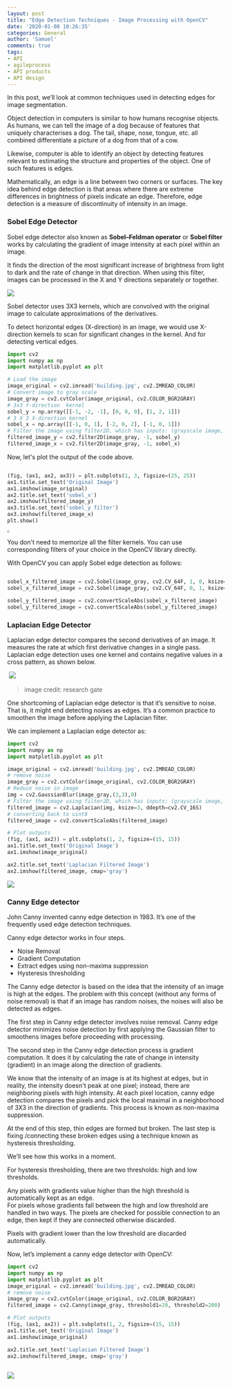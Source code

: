 ```yaml
---
layout: post
title: "Edge Detection Techniques - Image Processing with OpenCV"
date: '2020-01-08 10:26:35'
categories: General
author: 'Samuel'
comments: true
tags:
- API 
- agileprocess
- API products
- API design
---
```


In this post, we’ll look at common techniques used in detecting edges for image segmentation.

Object detection in computers is similar to how humans recognise objects. As humans, we can tell the image of a dog because of features that uniquely characterises a dog.  The tail, shape, nose, tongue, etc. all combined differentiate a picture of a dog from that of a cow. 

Likewise, computer is able to identify an object by detecting features relevant to estimating the structure and properties of the object.  One  of such features is edges.

Mathematically, an edge is a line between two corners or surfaces.  The key idea behind edge detection is that areas where there are extreme differences in brightness of pixels indicate an edge. Therefore, edge detection is a measure of discontinuity of intensity in an image.



### Sobel Edge Detector

Sobel edge detector also known as **Sobel–Feldman operator** or **Sobel filter** works by calculating the gradient of image intensity at each pixel within an image.

It finds the direction of the most significant increase of brightness from light to dark and the rate of change in that direction. When using this filter, images can be processed in the X and Y directions separately or together.

![](https://res.cloudinary.com/samueljames/image/upload/v1586518217/Screenshot_2020-04-10_at_13.29.29.png)

Sobel detector uses 3X3 kernels, which are convolved with the original image to calculate approximations of the derivatives.

To detect horizontal edges (X-direction) in an image, we would use X-direction kernels to scan for significant changes in the kernel. And for detecting vertical edges.

```python
import cv2
import numpy as np
import matplotlib.pyplot as plt

# Load the image
image_original = cv2.imread('building.jpg', cv2.IMREAD_COLOR)
# Convert image to gray scale
image_gray = cv2.cvtColor(image_original, cv2.COLOR_BGR2GRAY)
# 3x3 Y-direction  kernel
sobel_y = np.array([[-1, -2, -1], [0, 0, 0], [1, 2, 1]])
# 3 X 3 X-direction kernel
sobel_x = np.array([[-1, 0, 1], [-2, 0, 2], [-1, 0, 1]])
# Filter the image using filter2D, which has inputs: (grayscale image, bit-depth, kernel)
filtered_image_y = cv2.filter2D(image_gray, -1, sobel_y)
filtered_image_x = cv2.filter2D(image_gray, -1, sobel_x)
```

Now, let's plot the output of the code above.

```python

(fig, (ax1, ax2, ax3)) = plt.subplots(1, 3, figsize=(25, 25))
ax1.title.set_text('Original Image')
ax1.imshow(image_original)
ax2.title.set_text('sobel_x')
ax2.imshow(filtered_image_y)
ax3.title.set_text('sobel_y filter')
ax3.imshow(filtered_image_x)
plt.show()
```

<img src="https://res.cloudinary.com/samueljames/image/upload/v1586520703/Screenshot_2020-04-10_at_14.11.16.png" style="zoom:33%;" />


You don't need to memorize all the filter kernels.  You can use corresponding filters of your choice in the OpenCV library directly. 

With OpenCV  you can apply Sobel edge detection as follows:

```python

sobel_x_filtered_image = cv2.Sobel(image_gray, cv2.CV_64F, 1, 0, ksize=3)
sobel_x_filtered_image = cv2.Sobel(image_gray, cv2.CV_64F, 0, 1, ksize=3)

sobel_y_filtered_image = cv2.convertScaleAbs(sobel_x_filtered_image)
sobel_y_filtered_image = cv2.convertScaleAbs(sobel_y_filtered_image)


```

###  Laplacian Edge Detector
Laplacian edge detector compares the second derivatives of an image. It measures the rate at which first derivative changes in a single pass. Laplacian edge detection uses one kernel and contains negative values in a cross pattern, as shown below.


​	 ![](https://www.researchgate.net/profile/Siti_Yasiran/publication/261459927/figure/fig1/AS:650032764170264@1531991296526/Two-commonly-used-discrete-approximations-to-the-Laplacian-filter.png)

> image credit: research gate

 One shortcoming of Laplacian edge detector is that it’s sensitive to noise. That is, it might end detecting noises as edges. It’s a common practice to smoothen the image before applying the Laplacian filter.

We can implement a Laplacian edge detector as:

```python
import cv2
import numpy as np
import matplotlib.pyplot as plt

image_original = cv2.imread('building.jpg', cv2.IMREAD_COLOR)
# remove noise
image_gray = cv2.cvtColor(image_original, cv2.COLOR_BGR2GRAY)
# Reduce noise in image
img = cv2.GaussianBlur(image_gray,(3,3),0)
# Filter the image using filter2D, which has inputs: (grayscale image, bit-depth, kernel)
filtered_image = cv2.Laplacian(img, ksize=3, ddepth=cv2.CV_16S)
# converting back to uint8
filtered_image = cv2.convertScaleAbs(filtered_image)

# Plot outputs
(fig, (ax1, ax2)) = plt.subplots(1, 2, figsize=(15, 15))
ax1.title.set_text('Original Image')
ax1.imshow(image_original)

ax2.title.set_text('Laplacian Filtered Image')
ax2.imshow(filtered_image, cmap='gray')
```

![](https://res.cloudinary.com/samueljames/image/upload/v1586523484/Screenshot_2020-04-10_at_14.57.40.png)

### Canny Edge detector

John Canny invented canny edge detection in 1983. It’s one of the frequently used edge detection techniques. 

Canny edge detector works in four steps.

- Noise Removal
- Gradient Computation
- Extract edges using non-maxima suppression
- Hysteresis  thresholding

The Canny edge detector is based on the idea that the intensity of an image is high at the edges. The problem with this concept (without any forms of noise removal) is that if an image has random noises, the noises will also be detected as edges. 

The first step in Canny edge detector involves noise removal.  Canny edge detector minimizes noise detection by first applying the Gaussian filter to smoothens images before proceeding with processing.

The second step in the Canny edge detection process is gradient computation. It does it by calculating the rate of change in intensity (gradient) in an image along the direction of gradients.

We know that the intensity of an image is at its highest at edges, but in reality, the intensity doesn't peak at one pixel; instead, there are neighboring pixels with high intensity.  At each pixel location, canny edge detection compares the pixels and pick the local maximal in a neighborhood of 3X3 in the direction of gradients.  This process is known as non-maxima suppression. 

At the end of this step, thin edges are formed but broken. The last step is fixing /connecting these broken edges using a technique known as hysteresis thresholding.

We’ll see how this works in a moment. 

For hysteresis thresholding, there are two thresholds: high and low thresholds. 

Any pixels with gradients value higher than the high threshold is automatically kept as an edge.  
For pixels whose gradients fall between the high and low threshold are handled in two ways. The pixels are checked for possible connection to an edge, then kept if they are connected otherwise discarded.

Pixels with gradient lower than the low threshold are discarded automatically.

Now, let’s implement a canny edge detector with OpenCV:

```python
import cv2
import numpy as np
import matplotlib.pyplot as plt
image_original = cv2.imread('building.jpg', cv2.IMREAD_COLOR)
# remove noise
image_gray = cv2.cvtColor(image_original, cv2.COLOR_BGR2GRAY)
filtered_image = cv2.Canny(image_gray, threshold1=20, threshold2=200)

# Plot outputs
(fig, (ax1, ax2)) = plt.subplots(1, 2, figsize=(15, 15))
ax1.title.set_text('Original Image')
ax1.imshow(image_original)

ax2.title.set_text('Laplacian Filtered Image')
ax2.imshow(filtered_image, cmap='gray')
			
```

![](https://res.cloudinary.com/samueljames/image/upload/v1586526474/Screenshot_2020-04-10_at_15.47.32.png)

### 

